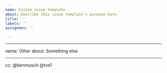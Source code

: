 ```yaml
---
name: Custom issue template
about: Describe this issue template's purpose here.
title: ''
labels: ''
assignees: ''

---
```


---
name: Other
about: Something else

---

<!-- Bug reports and Feature requests must use other templates, or will be closed -->
<!-- Please ask questions on the NetlifyCMS Gitter channel (https://gitter.im/netlify/NetlifyCMS). -->
<!-- Issues which contain questions or support requests will be closed. -->

cc: @benmusch @tve1
